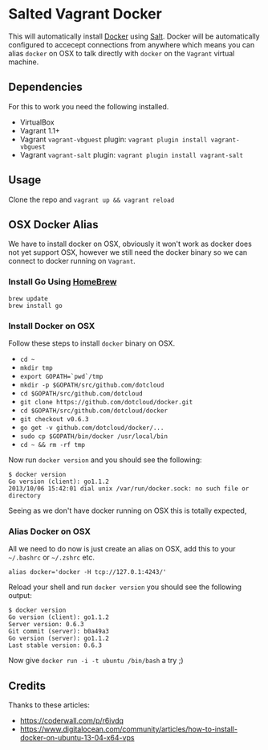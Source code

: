 # Salted Vagrant Docker

This will automatically install [Docker](http://docker.io) using [Salt](http://saltstack.com/).
Docker will be automatically configured to accecept connections from anywhere which means
you can alias ``docker`` on OSX to talk directly with ``docker`` on the ``Vagrant`` virtual machine.

## Dependencies

For this to work you need the following installed.

* VirtualBox
* Vagrant 1.1+
* Vagrant ``vagrant-vbguest`` plugin: ``vagrant plugin install vagrant-vbguest``
* Vagrant ``vagrant-salt`` plugin: ``vagrant plugin install vagrant-salt``

## Usage

Clone the repo and ``vagrant up && vagrant reload``

## OSX Docker Alias

We have to install docker on OSX, obviously it won't work as docker does not yet support OSX, however we
still need the docker binary so we can connect to docker running on ``Vagrant``.

### Install Go Using [HomeBrew](http://brew.sh/)

```
brew update
brew install go
```

### Install Docker on OSX

Follow these steps to install ``docker`` binary on OSX.

* ``cd ~``
* ``mkdir tmp``
* ``export GOPATH=`pwd`/tmp``
* ``mkdir -p $GOPATH/src/github.com/dotcloud``
* ``cd $GOPATH/src/github.com/dotcloud``
* ``git clone https://github.com/dotcloud/docker.git``
* ``cd $GOPATH/src/github.com/dotcloud/docker``
* ``git checkout v0.6.3``
* ``go get -v github.com/dotcloud/docker/...``
* ``sudo cp $GOPATH/bin/docker /usr/local/bin``
* ``cd ~ && rm -rf tmp``

Now run ``docker version`` and you should see the following:

```
$ docker version
Go version (client): go1.1.2
2013/10/06 15:42:01 dial unix /var/run/docker.sock: no such file or directory
```

Seeing as we don't have docker running on OSX this is totally expected,

### Alias Docker on OSX

All we need to do now is just create an alias on OSX, add this to your ``~/.bashrc``
or ``~/.zshrc`` etc.

```
alias docker='docker -H tcp://127.0.1:4243/'
```

Reload your shell and run ``docker version`` you should see the following output:

```
$ docker version
Go version (client): go1.1.2
Server version: 0.6.3
Git commit (server): b0a49a3
Go version (server): go1.1.2
Last stable version: 0.6.3
```

Now give ``docker run -i -t ubuntu /bin/bash`` a try ;)

## Credits

Thanks to these articles:

* https://coderwall.com/p/r6ivdq
* https://www.digitalocean.com/community/articles/how-to-install-docker-on-ubuntu-13-04-x64-vps
